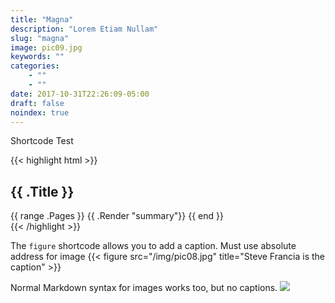 ```yaml
---
title: "Magna"
description: "Lorem Etiam Nullam"
slug: "magna"
image: pic09.jpg
keywords: ""
categories:
    - ""
    - ""
date: 2017-10-31T22:26:09-05:00
draft: false
noindex: true
---
```

Shortcode Test


{{< highlight html >}}
<section id="main">
  <div>
   <h1 id="title">{{ .Title }}</h1>
    {{ range .Pages }}
        {{ .Render "summary"}}
    {{ end }}
  </div>
</section>
{{< /highlight >}}

The `figure` shortcode allows you to add a caption.  Must use absolute address for image
{{< figure src="/img/pic08.jpg" title="Steve Francia is the caption" >}}

Normal Markdown syntax for images works too, but no captions.
![](/img/pic06.jpg)
